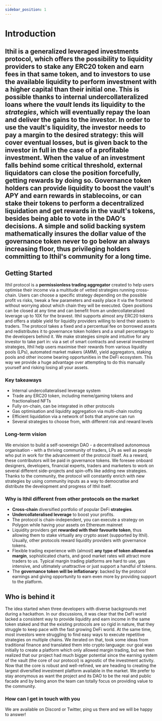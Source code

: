 ```yaml
---
sidebar_position: 1
---
```


# Introduction

Ithil is a **generalized leveraged investments protocol**, which offers the possibility to liquidity providers to stake any ERC20 token and earn fees in that same token, and to investors to use the available liquidity to perform investment with a higher capital than their initial one. This is possible thanks to internal **undercollateralized loans** where the *vault* lends its liquidity to the *strategies*, which will eventually repay the loan and deliver the gains to the investor. In order to use the vault's liquidity, the investor needs to pay a **margin** to the desired strategy: this will cover eventual losses, but is given back to the investor in full in the case of a profitable investment. When the value of an investment falls behind some critical threshold, external **liquidators** can close the position forcefully, getting rewards by doing so.
Governance token holders can provide liquidity to boost the vault's APY and earn rewards in stablecoins, or can stake their tokens to perform a decentralized liquidation and get rewards in the vault's tokens, besides being able to vote in the DAO's decisions. A simple and solid backing system mathematically insures the dollar value of the governance token never to go below an always increasing floor, thus privileging holders committing to Ithil's community for a long time.
---

## Getting Started

Ithil protocol is a **permissionless trading aggregator** created to help users optimise their income via a multitude of vetted strategies running cross-chain.
Users can choose a specific strategy depending on the possible profit vs risks, tweak a few parameters and easily place it via the frontend without worrying about which chain they will be executed. Open positions can be closed at any time and can benefit from an undercollateralised leverage up to 10X for the bravest.
Ithil supports almost any ERC20 tokens and offers a stable yield for liquidity providers willing to lend their assets to traders. The protocol takes a fixed and a percentual fee on borrowed assets and redistributes it to governance token holders and a small percentage to the developers behind it. We make strategies simple and intuitive for any investor to take part in: via a set of smart contracts and several investment strategies, Ithil help users maximise their rewards from various liquidity pools (LPs), automated market makers (AMM), yield aggregators, staking pools and other income bearing opportunities in the DeFi ecosystem. This way we provide a huge advantage over attempting to do this manually yourself and risking losing all your assets.

### Key takeaways
* Internal undercollateralised leverage system
* Trade any ERC20 token, including meme/gaming tokens and fractionalised NFTs
* Fully on-chain, can be integrated in other protocols
* Gas optimisation and liquidity aggregation via multi-chain routing
* Efficient liquidation via a network of bots that anyone can run
* Several strategies to choose from, with different risk and reward levels

### Long-term vision
We envision to build a self-sovereign DAO - a decentralised autonomous organisation - with a thriving community of traders, LPs as well as people who put in work for the advancement of the protocol itself. As a reward, these contributors will be paid in governance tokens. We foresee onboard designers, developers, financial experts, traders and marketers to work on several different side-projects and spin-offs like adding new strategies. Thanks to the community, the protocol will constantly enrich with new strategies by using community inputs as a way to democratise and distribute the development and progress of Ithil itself.

### Why is Ithil different from other protocols on the market
* **Cross-chain** diversified portfolio of popular DeFi **strategies**.
* **Undercollateralised leverage** to boost your profits.
* The protocol is chain-independent, you can execute a strategy on Polygon while having your assets on Ethereum mainnet
* Liquidity providers get **rewarded with their favourite token**, thus allowing them to stake virtually any crypto asset (supported by Ithil). Usually, other protocols reward liquidity providers with governance tokens.
* Flexible trading experience with (almost) **any type of token allowed as margin**, sophisticated charts, and good market rates will attract more traders to us. Typical margin trading platforms are hard to use, gas intensive, and ultimately unattractive or just support a handful of tokens.
* The **governance token will be inflationary**: backed by the protocol earnings and giving opportunity to earn even more by providing support to the platform.

## Who is behind it
The idea started when three developers with diverse backgrounds met during a hackathon. In our discussions, it was clear that the DeFi world lacked a consistent way to provide liquidity and earn income in the same token staked and that the existing protocols are so rigid in nature, that they struggle to keep pace with the fast growing DeFi world. At the same time, most investors were struggling to find easy ways to execute repetitive strategies on multiple chains. 
We iterated on that, took some ideas from traditional finance and translated them into crypto language: our goal was initially to create a platform which only allowed margin trading, but we then realized that our project had much bigger potential since the earning system of the vault (the core of our protocol) is agnostic of the investment activity. Now that the core is robust and well-refined, we are heading to creating the largest diversified investment platform available in the market.
We prefer to stay anonymous as want the project and its DAO to be the real and public facade and by being anon the team can totally focus on providing value to the community.

### How can I get in touch with you
We are available on Discord or Twitter, ping us there and we will be happy to answer!